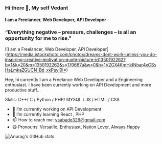 ### Hi there 👋, My self Vedant
#### I am a Freelancer, Web Developer, API Developer

###  “Everything negative – pressure, challenges – is all an opportunity for me to rise.” 
![I am a Freelancer, Web Developer, API Developer] (https://media.istockphoto.com/photos/dreams-dont-work-unless-you-do-inspiring-creative-motivation-quote-picture-id1350192262?b=1&k=20&m=1350192262&s=170667a&w=0&h=1VZGX4KmHkINbar4xCSsHaLmkaZGUCN-Bd_xkPeyl9I=)

<!-- (https://arturssmirnovs.github.io/github-profile-readme-generator/images/banner.png) -->

Hey, hi currently I am a Freelance Web Developer and a Engineering enthusiast. I have been currently working on API Development and more productive stuff...

Skills: C++/ C  / Python  / PHP/ MYSQL / JS / HTML / CSS

- 🔭 I’m currently working on API Development 
- 🌱 I’m currently learning React , PHP  
- 📫 How to reach me: vsabade326@gmail.com 
- 😄 Pronouns: Versatile, Enthusiast, Nation Lover, Always Happy 











![Anurag's GitHub stats](https://github-readme-stats.vercel.app/api?username=vedant151&show_icons=true&theme=radical)





